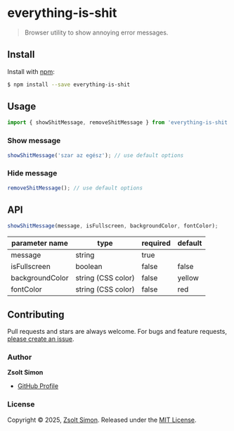 # everything-is-shit

> Browser utility to show annoying error messages.

## Install

Install with [npm](https://www.npmjs.com/):

```sh
$ npm install --save everything-is-shit
```

## Usage
```js
import { showShitMessage, removeShitMessage } from 'everything-is-shit';
```

### Show message
```js
showShitMessage('szar az egész'); // use default options
```
### Hide message
```js
removeShitMessage(); // use default options
```

## API

```js
showShitMessage(message, isFullscreen, backgroundColor, fontColor);
```

| parameter name | type | required | default |
|----------------|------|----------|---------|
| message | string | true |   |
| isFullscreen | boolean | false | false  |
| backgroundColor | string (CSS color) | false |  yellow |
| fontColor | string (CSS color)  | false | red  |

## Contributing

Pull requests and stars are always welcome. For bugs and feature requests, [please create an issue](../../issues/new).

### Author

**Zsolt Simon**

* [GitHub Profile](https://github.com/zsoltsimon97)

### License

Copyright © 2025, [Zsolt Simon](https://github.com/zsoltsimon97).
Released under the [MIT License](LICENSE).
